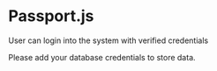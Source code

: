 # Passport.js
User can login into the system with verified credentials

Please add your database credentials to store data.
